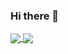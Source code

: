### Hi there 👋

<a href="https://github.com/fc/fc">
  <img align="center" src="https://github-readme-stats.vercel.app/api?username=fc&count_private=true&show_icons=true" />
</a>
<a href="https://github.com/fc/fc">
  <img align="center" src="https://github-readme-stats.vercel.app/api/top-langs/?username=fc&hide=php,java,smarty" />
</a>
